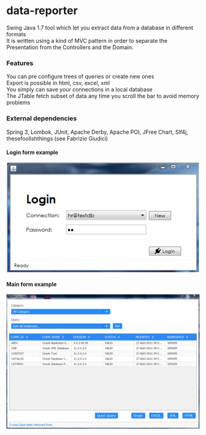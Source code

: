 # data-reporter
Swing Java 1.7 tool which let you extract data from a database in different formats  
It is written using a kind of MVC pattern in order to separate the Presentation from the Controllers and the Domain.  

### Features
You can pre configure trees of queries or create new ones  
Export is possible in html, csv, excel, xml  
You simply can save your connections in a local database  
The JTable fetch subset of data any time you scroll the bar to avoid memory problems  

### External dependencies
Spring 3, Lombok, JUnit, Apache Derby, Apache POI, JFree Chart, Slf4j, thesefoolishthings (see Fabrizio Giudici)

#### Login form example

<p align="center">
  <img src="swing.PNG" width="500"/>
</p>

#### Main form example

<p align="center">
  <img src="data-reporter.PNG" width="700"/>
</p>
